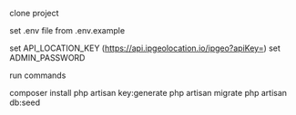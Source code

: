 clone project

set .env file from .env.example

set API_LOCATION_KEY  (https://api.ipgeolocation.io/ipgeo?apiKey=)
set ADMIN_PASSWORD

run commands

composer install
php artisan key:generate
php artisan migrate
php artisan db:seed

